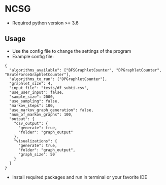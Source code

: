 # NCSG

- Required python version >= 3.6

## Usage
- Use the config file to change the settings of the program
- Example config file:
```
{
  "algorithms_available": ["BFSGraphletCounter", "DPGraphletCounter", "BruteForceGraphletCounter"],
  "algorithms_to_run": ["DPGraphletCounter"],
  "graphlet_size": 4,
  "input_file": "tests/df_subti.csv",
  "use_user_input": false,
  "sample_size": 2000,
  "use_sampling": false,
  "markov_steps": 100,
  "use_markov_graph_generation": false,
  "num_of_markov_graphs": 100,
  "output": {
    "csv_output": {
      "generate": true,
      "folder": "graph_output"
    },
    "visualizations": {
      "generate": true,
      "folder": "graph_output",
      "graph_size": 50
    }
  }
}
```
- Install required packages and run in terminal or your favorite IDE